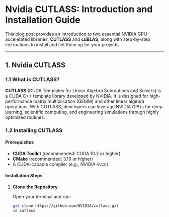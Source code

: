 # Nvidia CUTLASS: Introduction and Installation Guide

This blog post provides an introduction to two essential NVIDIA GPU-accelerated libraries, **CUTLASS** and **cuBLAS**, along with step-by-step instructions to install and set them up for your projects.

---

## 1. Nvidia CUTLASS

### 1.1 What is CUTLASS?

**CUTLASS** (CUDA Templates for Linear Algebra Subroutines and Solvers) is a CUDA C++ template library developed by NVIDIA. It is designed for high-performance matrix multiplication (GEMM) and other linear algebra operations. With CUTLASS, developers can leverage NVIDIA GPUs for deep learning, scientific computing, and engineering simulations through highly optimized routines.

### 1.2 Installing CUTLASS

#### Prerequisites

- **CUDA Toolkit** (recommended: CUDA 10.2 or higher)
- **CMake** (recommended: 3.10 or higher)
- A CUDA-capable compiler (e.g., NVIDIA nvcc)

#### Installation Steps

1. **Clone the Repository**

   Open your terminal and run:
   ```bash
   git clone https://github.com/NVIDIA/cutlass.git
   cd cutlass
